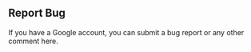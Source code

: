 ## Report Bug ##

If you have a Google account, you can submit a bug report or any other comment here.